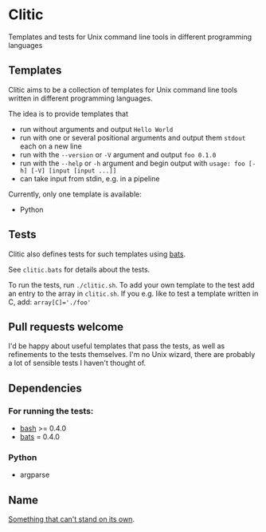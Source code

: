 # Clitic
Templates and tests for Unix command line tools in different programming languages

## Templates

Clitic aims to be a collection of templates for Unix command line tools 
written in different programming languages.

The idea is to provide templates that

- run without arguments and output `Hello World`
- run with one or several positional arguments and output them `stdout` each on 
  a new line
- run with the `--version` or `-V` argument and output `foo 0.1.0`
- run with the `--help` or `-h` argument and begin output with 
  `usage: foo [-h] [-V] [input [input ...]]`
- can take input from stdin, e.g. in a pipeline

Currently, only one template is available:

- Python

## Tests

Clitic also defines tests for such templates using 
[bats](https://github.com/sstephenson/bats).

See `clitic.bats` for details about the tests.

To run the tests, run `./clitic.sh`.
To add your own template to the test add an entry to the array in `clitic.sh`. 
If you e.g. like to test a template written in C, add:
`array[C]='./foo'`

## Pull requests welcome

I'd be happy about useful templates that pass the tests, as well as refinements
to the tests themselves. I'm no Unix wizard, there are probably a lot of 
sensible tests I haven't thought of.
    
## Dependencies

### For running the tests:
- [bash](https://www.gnu.org/software/bash/) >= 0.4.0
- [bats](https://github.com/sstephenson/bats) = 0.4.0

### Python
- argparse

## Name

[Something that can't stand on its own](http://www.thefreedictionary.com/clitic).